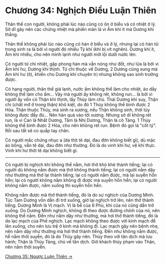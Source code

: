 # Chương 34: Nghịch Điều Luận Thiên

Thân thể con người, không phải lúc nào cũng có ôn ở biểu và có nhiệt ở lý. Sở dĩ
gây nên các chứng nhiệt mà phiền mãn là vì Âm khí ít mà Dương khí thắng.

Thân thể không phải lúc nào cũng có hàn ở biểu và ở lý, nhưng lại có hàn từ trong
sinh ra là bởi vì người đó nhiều Tỳ khí (khí bị vít nghẽn). Dương khí ít, Âm khí
nhiều, cho nên mình lạnh như người mới lội dưới nước lên.

Có người tứ chi nhiệt, gặp phong hàn mà vẫn nóng như đốt, như lửa là bởi vì Âm
khí hư, Dương khí thịnh. Tứ chi thuộc về Dương, 2 Dương cùng xung mà Âm khí hư
(ít), khiến cho Dương khí chuyên trị nhưng không sao sinh trưởng được.

Có hạng người, thân thể giá lạnh, nước ấm không thể làm cho nhiệt, áo dầy không
thể làm cho ấm... Vậy mà người ấy không rét, không run... là bởi vì người ấy vốn
có Thận khí thịnh, lấy Thủy làm chủ. Thái Dương khí suy, Thận chi (chất mỡ ở
trong thận) khô kiệt, do đó 1 Thủy không thể bình được 2 Hỏa. Thận thuộc Thủy, mà
sinh ra xương, nếu Thận không sinh, thời tủy không được đầy đủ... Nên hàn quá vào
tới xương. Nhưng sở dĩ không rét run, là vì Can là Nhất Dương, Tâm là Nhị Dương,
Thận là cô Tàng. 1 Thủy không thể bình được 2 Hỏa, cho nên không rét run. Bệnh đó
gọi là "cốt tý". Rồi sau tất sẽ co quắp tay chân.

Có người mắc chứng nhục a (da thịt tê dại, đau đớn không biết gì), dù mặc áo
bông, vẫn tê dại, đau đớn như thường. Đó là do vinh khí hư, vệ khí thực. Vinh khí
hư thời tê dại không biết gì.

***

Có người bị nghịch khí không thể nằm, hơi thở khò khè thành tiếng; lại có người
dù không nằm được mà thở không thành tiếng; lại có người nằm dậy như thường mà
thở lại thành tiếng; lại có người nằm được, mà lại suyễn hổn hển; lại có người
không nằm không đi được mà suyễn hổn hển; lại có người không nằm được, nằm xuống
thì suyễn hổn hển.

Không nằm được mà thở thành tiếng, đó là do sự nghịch của Dương Minh. Túc Tam
Dương vốn dẫn đi trở xuống, giờ lại nghịch trở lên, nên thở thành tiếng. Dương
Minh là Vị mạch. Vị là bể của 6 Phủ, khí của nó cũng dần trở xuống. Do Dương Minh
nghịch, không đi theo được đường chính của nó, nên không thể nằm. Đến như nằm dậy
như thường, mà hơi thở thành tiếng, đó là do lạc mạch của Phế nghịch. Lạc mạch
không theo được với kinh mạch để lên xuống, cho nên lưu trệ ở kinh mà không đi.
Lạc mạch gây nên bệnh nhẹ, nên nằm dậy như thường mà hơi thở thành tiếng. Đến như
không nằm được, hễ nằm thời suyễn, đó là do Thủy gây nên. Thủy theo với tân dịch
mà lưu hành; Thận là Thủy Tàng, chủ về tân dịch. Giờ khách thủy phạm vào Thận,
nên nằm thời suyễn.

[Chương 35: Ngược Luận Thiên &rarr;](https://github.com/thaicuc/sach-y-dich/blob/master/contents/35-nguoc-luan-thien.md)
